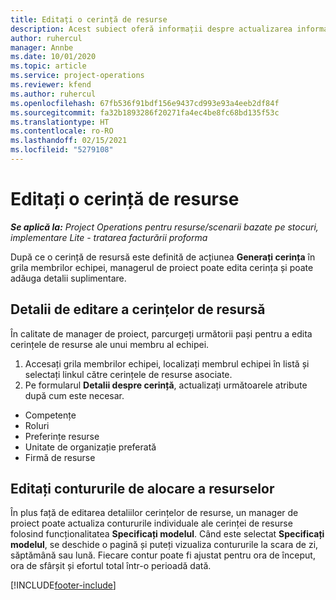```yaml
---
title: Editați o cerință de resurse
description: Acest subiect oferă informații despre actualizarea informațiilor de cerințe de resursă.
author: ruhercul
manager: Annbe
ms.date: 10/01/2020
ms.topic: article
ms.service: project-operations
ms.reviewer: kfend
ms.author: ruhercul
ms.openlocfilehash: 67fb536f91bdf156e9437cd993e93a4eeb2df84f
ms.sourcegitcommit: fa32b1893286f20271fa4ec4be8fc68bd135f53c
ms.translationtype: HT
ms.contentlocale: ro-RO
ms.lasthandoff: 02/15/2021
ms.locfileid: "5279108"
---
```

# <a name="edit-a-resource-requirement"></a>Editați o cerință de resurse

_**Se aplică la:** Project Operations pentru resurse/scenarii bazate pe stocuri, implementare Lite - tratarea facturării proforma_

După ce o cerință de resursă este definită de acțiunea **Generați cerința** în grila membrilor echipei, managerul de proiect poate edita cerința și poate adăuga detalii suplimentare.

## <a name="edit-resource-requirement-details"></a>Detalii de editare a cerințelor de resursă

În calitate de manager de proiect, parcurgeți următorii pași pentru a edita cerințele de resurse ale unui membru al echipei.

1. Accesați grila membrilor echipei, localizați membrul echipei în listă și selectați linkul către cerințele de resurse asociate.
2. Pe formularul **Detalii despre cerință**, actualizați următoarele atribute după cum este necesar.

- Competențe
- Roluri
- Preferințe resurse
- Unitate de organizație preferată
- Firmă de resurse

## <a name="edit-resource-assignment-contours"></a>Editați contururile de alocare a resurselor

În plus față de editarea detaliilor cerințelor de resurse, un manager de proiect poate actualiza contururile individuale ale cerinței de resurse folosind funcționalitatea **Specificați modelul**. Când este selectat **Specificați modelul**, se deschide o pagină și puteți vizualiza contururile la scara de zi, săptămână sau lună. Fiecare contur poate fi ajustat pentru ora de început, ora de sfârșit și efortul total într-o perioadă dată.

[!INCLUDE[footer-include](../includes/footer-banner.md)]
